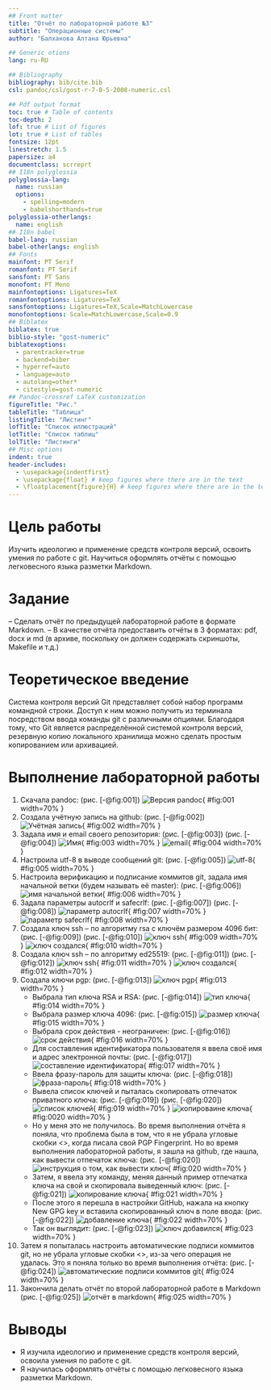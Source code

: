 ```yaml
---
## Front matter
title: "Отчёт по лабораторной работе №3"
subtitle: "Операционные системы"
author: "Балханова Алтана Юрьевна"

## Generic otions
lang: ru-RU

## Bibliography
bibliography: bib/cite.bib
csl: pandoc/csl/gost-r-7-0-5-2008-numeric.csl

## Pdf output format
toc: true # Table of contents
toc-depth: 2
lof: true # List of figures
lot: true # List of tables
fontsize: 12pt
linestretch: 1.5
papersize: a4
documentclass: scrreprt
## I18n polyglossia
polyglossia-lang:
  name: russian
  options:
	- spelling=modern
	- babelshorthands=true
polyglossia-otherlangs:
  name: english
## I18n babel
babel-lang: russian
babel-otherlangs: english
## Fonts
mainfont: PT Serif
romanfont: PT Serif
sansfont: PT Sans
monofont: PT Mono
mainfontoptions: Ligatures=TeX
romanfontoptions: Ligatures=TeX
sansfontoptions: Ligatures=TeX,Scale=MatchLowercase
monofontoptions: Scale=MatchLowercase,Scale=0.9
## Biblatex
biblatex: true
biblio-style: "gost-numeric"
biblatexoptions:
  - parentracker=true
  - backend=biber
  - hyperref=auto
  - language=auto
  - autolang=other*
  - citestyle=gost-numeric
## Pandoc-crossref LaTeX customization
figureTitle: "Рис."
tableTitle: "Таблица"
listingTitle: "Листинг"
lofTitle: "Список иллюстраций"
lotTitle: "Список таблиц"
lolTitle: "Листинги"
## Misc options
indent: true
header-includes:
  - \usepackage{indentfirst}
  - \usepackage{float} # keep figures where there are in the text
  - \floatplacement{figure}{H} # keep figures where there are in the text
---
```


# Цель работы

Изучить идеологию и применение средств контроля версий, освоить
умения по работе с git.
Научиться оформлять отчёты с помощью легковесного языка разметки Markdown.

# Задание

– Сделать отчёт по предыдущей лабораторной работе в формате Markdown.
– В качестве отчёта предоставить отчёты в 3 форматах: pdf, docx и md (в архиве,
поскольку он должен содержать скриншоты, Makefile и т.д.)

# Теоретическое введение

Система контроля версий Git представляет собой набор программ командной строки.
Доступ к ним можно получить из терминала посредством ввода команды git с различными опциями.
Благодаря тому, что Git является распределённой системой контроля версий, резервную
копию локального хранилища можно сделать простым копированием или архивацией.


# Выполнение лабораторной работы
1. Скачала pandoc: (рис. [-@fig:001])
![Версия pandoc](image/Screenshot_21.png){ #fig:001 width=70% }
1. Создала учётную запись на github: (рис. [-@fig:002])
![Учётная запись](image/Screenshot_1.1.png){ #fig:002 width=70% }
1. Задала имя и email своего репозитория: (рис. [-@fig:003]) (рис. [-@fig:004])
![Имя](image/Screenshot_18.png){ #fig:003 width=70% }
![email](image/Screenshot_23.png){ #fig:004 width=70% }
1. Настроила utf-8 в выводе сообщений git: (рис. [-@fig:005])
![utf-8](image/Screenshot_24.png){ #fig:005 width=70% }
1. Настроила верификацию и подписание коммитов git, задала имя начальной ветки (будем называть её master): (рис. [-@fig:006])
![имя начальной ветки](image/Screenshot_25.png){ #fig:006 width=70% }
1. Задала параметры autocrlf и safecrlf: (рис. [-@fig:007]) (рис. [-@fig:008])
![параметр autocrlf](image/Screenshot_26.png){ #fig:007 width=70% }
![параметр safecrlf](image/Screenshot_27.png){ #fig:008 width=70% }
1. Создала ключ ssh – по алгоритму rsa с ключём размером 4096 бит: (рис. [-@fig:009]) (рис. [-@fig:010])
![ключ ssh](image/Screenshot_2.png){ #fig:009 width=70% }
![ключ создался](image/Screenshot_3.png){ #fig:010 width=70% }
1. Создала ключ ssh – по алгоритму ed25519: (рис. [-@fig:011]) (рис. [-@fig:012])
![ключ ssh](image/Screenshot_4.png){ #fig:011 width=70% }
![ключ создался](image/Screenshot_5.png){ #fig:012 width=70% }
1. Создала ключи pgp: (рис. [-@fig:013])
![ключ pgp](image/Screenshot_6.png){ #fig:013 width=70% }
	- Выбрала тип ключа RSA и RSA: (рис. [-@fig:014])
	![тип ключа](image/Screenshot_7.png){ #fig:014 width=70% }
	- Выбрала размер ключа 4096: (рис. [-@fig:015])
	![размер ключа](image/Screenshot_8.png){ #fig:015 width=70% }
	- Выбрала срок действия - неограничен: (рис. [-@fig:016])
	![срок действия](image/Screenshot_9.png){ #fig:016 width=70% }
	- Для составления идентификатора пользователя я ввела своё имя и адрес
электронной почты: (рис. [-@fig:017])
	![составление идентификатора](image/Screenshot_10.png){ #fig:017 width=70% }
	- Ввела фразу-пароль для защиты ключа: (рис. [-@fig:018])
	![фраза-пароль](image/Screenshot_11.png){ #fig:018 width=70% }
	- Вывела список ключей и пыталась скопировать отпечаток приватного
ключа: (рис. [-@fig:019]) (рис. [-@fig:020])
	![список ключей](image/Screenshot_20.png){ #fig:019 width=70% }
	![копироваине ключа](image/Screenshot_12.png){ #fig:0020 width=70% }
	- Но у меня это не получилось. Во время выполнения отчёта я поняла, что
проблема была в том, что я не убрала угловые скобки <>, когда писала
свой PGP Fingerprint. Но во время выполнения лабораторной работы, я
зашла на github, где нашла, как вывести отпечаток ключа: (рис. [-@fig:020])
	![инструкция о том, как вывести ключ](image/Screenshot_13.png){ #fig:020 width=70% }
	- Затем, я ввела эту команду, меняя данный пример отпечатка ключа на
свой и скопировала выведенный ключ: (рис. [-@fig:021])
	![копирование ключа](image/Screenshot_14.png){ #fig:021 width=70% }
	- После этого я перешла в настройки GitHub, нажала на кнопку New GPG
key и вставила скопированный ключ в поле ввода: (рис. [-@fig:022])
	![добавление ключа](image/Screenshot_15.png){ #fig:022 width=70% }
	- Так он выглядит: (рис. [-@fig:023])
	![ключ добавился](image/Screenshot_16.png){ #fig:023 width=70% }
1. Затем я попыталась настроить автоматические подписи коммитов git, но
не убрала угловые скобки <>, из-за чего операция не удалась. Это я
поняла только во время выполнения отчёта: (рис. [-@fig:024])
![автоматические подписи коммитов git](image/Screenshot_5.png){ #fig:024 width=70% }
1. Закончила делать отчёт по второй лабораторной работе в Markdown (рис. [-@fig:025])
![отчёт в markdown](image/Screenshot_22.png){ #fig:025 width=70% }


# Выводы

- Я изучила идеологию и применение средств контроля версий, освоила
умения по работе с git.
- Я научилась оформлять отчёты с помощью легковесного языка разметки Markdown.

